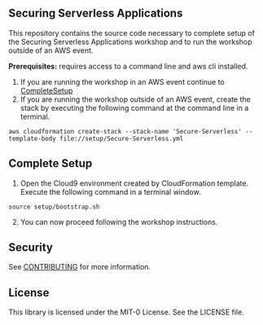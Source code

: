 ## Securing Serverless Applications

This repository contains the source code necessary to complete setup of the Securing Serverless Applications workshop and to run the workshop outside of an AWS event.  

**Prerequisites:** requires access to a command line and  aws cli installed.

1. If you are running the workshop in an AWS event continue to [CompleteSetup](#complete-setup)
2. If you are running the workshop outside of an AWS event, create the stack by executing the following command at the command line in a terminal.
~~~
aws cloudformation create-stack --stack-name 'Secure-Serverless' --template-body file://setup/Secure-Serverless.yml
~~~

## Complete Setup
1. Open the Cloud9 environment created by CloudFormation template.  Execute the following command in a terminal window.
~~~
source setup/bootstrap.sh
~~~
2. You can now proceed following the workshop instructions.


## Security

See [CONTRIBUTING](CONTRIBUTING.md#security-issue-notifications) for more information.

## License

This library is licensed under the MIT-0 License. See the LICENSE file.

